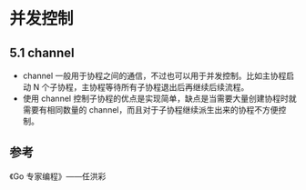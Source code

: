 # 并发控制

## 5.1 channel

- channel 一般用于协程之间的通信，不过也可以用于并发控制。比如主协程启动 N 个子协程，主协程等待所有子协程退出后再继续后续流程。
- 使用 channel 控制子协程的优点是实现简单，缺点是当需要大量创建协程时就需要有相同数量的 channel，而且对于子协程继续派生出来的协程不方便控制。

## 参考

《Go 专家编程》——任洪彩
